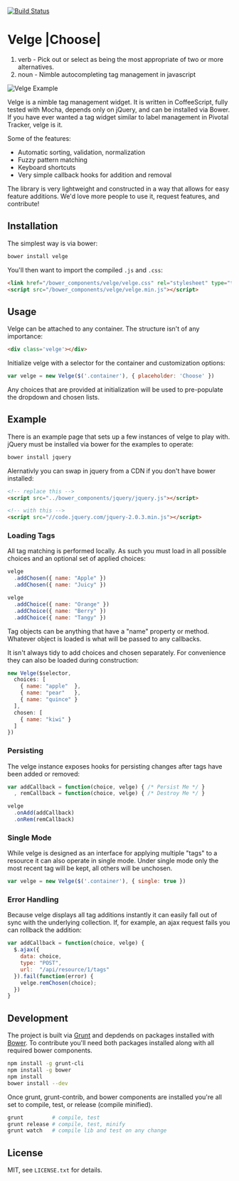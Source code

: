 [![Build Status](https://travis-ci.org/dscout/velge.png?branch=master)](https://travis-ci.org/dscout/velge)

# Velge |Choose|

1. verb - Pick out or select as being the most appropriate of two or more alternatives.
2. noun - Nimble autocompleting tag management in javascript

![Velge Example](http://assets-dscoutapp-com.s3.amazonaws.com/velge_sample.png)

Velge is a nimble tag management widget. It is written in CoffeeScript, fully
tested with Mocha, depends only on jQuery, and can be installed via Bower. If
you have ever wanted a tag widget similar to label management in Pivotal
Tracker, velge is it.

Some of the features:

* Automatic sorting, validation, normalization
* Fuzzy pattern matching
* Keyboard shortcuts
* Very simple callback hooks for addition and removal

The library is very lightweight and constructed in a way that allows for easy
feature additions. We'd love more people to use it, request features, and
contribute!

## Installation

The simplest way is via bower:

```bash
bower install velge
```

You'll then want to import the compiled `.js` and `.css`:

```html
<link href="/bower_components/velge/velge.css" rel="stylesheet" type="text/css">
<script src="/bower_components/velge/velge.min.js"></script>
```

## Usage

Velge can be attached to any container. The structure isn't of any importance:

```html
<div class='velge'></div>
```

Initialize velge with a selector for the container and customization options:

```javascript
var velge = new Velge($('.container'), { placeholder: 'Choose' })
```

Any choices that are provided at initialization will be used to pre-populate
the dropdown and chosen lists.

## Example

There is an example page that sets up a few instances of velge to play with.
jQuery must be installed via bower for the examples to operate:

```bash
bower install jquery
```

Alernativly you can swap in jquery from a CDN if you don't have bower installed:

```html
<!-- replace this -->
<script src="../bower_components/jquery/jquery.js"></script>

<!-- with this -->
<script src="//code.jquery.com/jquery-2.0.3.min.js"></script>
```

### Loading Tags

All tag matching is performed locally. As such you must load in all possible
choices and an optional set of applied choices:

```javascript
velge
  .addChosen({ name: "Apple" })
  .addChosen({ name: "Juicy" })

velge
  .addChoice({ name: "Orange" })
  .addChoice({ name: "Berry" })
  .addChoice({ name: "Tangy" })
```

Tag objects can be anything that have a "name" property or method. Whatever
object is loaded is what will be passed to any callbacks.

It isn't always tidy to add choices and chosen separately. For convenience they can
also be loaded during construction:

```javascript
new Velge($selector,
  choices: [
    { name: "apple"  },
    { name: "pear"   },
    { name: "quince" }
  ],
  chosen: [
    { name: "kiwi" }
  ]
})
```

### Persisting

The velge instance exposes hooks for persisting changes after tags have been
added or removed:

```javascript
var addCallback = function(choice, velge) { /* Persist Me */ }
  , remCallback = function(choice, velge) { /* Destroy Me */ }

velge
  .onAdd(addCallback)
  .onRem(remCallback)
```

### Single Mode

While velge is designed as an interface for applying multiple "tags" to a
resource it can also operate in single mode. Under single mode only the most
recent tag will be kept, all others will be unchosen.

```javascript
var velge = new Velge($('.container'), { single: true })
```

### Error Handling

Because velge displays all tag additions instantly it can easily fall out of
sync with the underlying collection. If, for example, an ajax request fails you
can rollback the addition:

```javascript
var addCallback = function(choice, velge) {
  $.ajax({
    data: choice,
    type: "POST",
    url:  "/api/resource/1/tags"
  }).fail(function(error) {
    velge.remChosen(choice);
  })
}
```

## Development

The project is built via [Grunt](http://gruntjs.com) and depdends on packages
installed with [Bower](http://bower.io). To contribute you'll need both
packages installed along with all required bower components.

```bash
npm install -g grunt-cli
npm install -g bower
npm install
bower install --dev
```

Once grunt, grunt-contrib, and bower components are installed you're all set to
compile, test, or release (compile minified).

```bash
grunt         # compile, test
grunt release # compile, test, minify
grunt watch   # compile lib and test on any change
```

## License

MIT, see `LICENSE.txt` for details.
